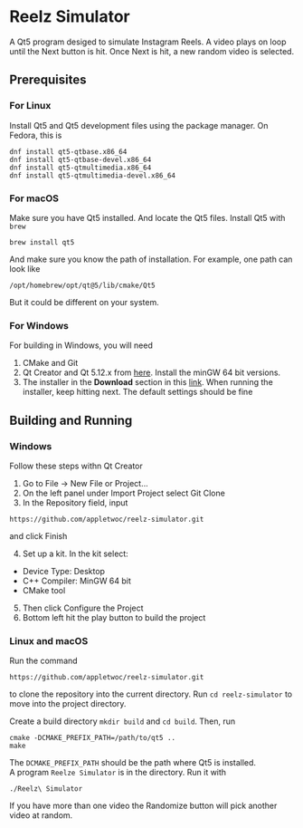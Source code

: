 # Reelz Simulator
A Qt5 program desiged to simulate Instagram Reels. A video plays on loop until the Next button is hit. Once
Next is hit, a new random video is selected.

## Prerequisites
### For Linux
Install Qt5 and Qt5 development files using the package manager. On Fedora, this is 
```
dnf install qt5-qtbase.x86_64
dnf install qt5-qtbase-devel.x86_64
dnf install qt5-qtmultimedia.x86_64
dnf install qt5-qtmultimedia-devel.x86_64
```
### For macOS
Make sure you have Qt5 installed. And locate the Qt5 files. Install Qt5 with `brew`
```
brew install qt5
```
And make sure you know the path of installation. For example, one path can look like
```
/opt/homebrew/opt/qt@5/lib/cmake/Qt5
```
But it could be different on your system.

### For Windows
For building in Windows, you will need
1. CMake and Git
2. Qt Creator and Qt 5.12.x from [here](https://www.qt.io/offline-installers). Install the minGW 64 bit versions.
3. The installer in the **Download** section in this [link](http://forum.doom9.org/showthread.php?t=156191).
When running the installer, keep hitting next. The default settings should be fine

## Building and Running

### Windows
Follow these steps withn Qt Creator
1. Go to File &#8594; New File or Project...
2. On the left panel under Import Project select Git Clone
3. In the Repository field, input
```
https://github.com/appletwoc/reelz-simulator.git
```
and click Finish

4. Set up a kit. In the kit select:
  - Device Type: Desktop
  - C++ Compiler: MinGW 64 bit
  - CMake tool	
5. Then click Configure the Project
6. Bottom left hit the play button to build the project

### Linux and macOS
Run the command
```
https://github.com/appletwoc/reelz-simulator.git
```
to clone the repository into the current directory. Run `cd reelz-simulator` to move into the
project directory.

Create a build directory `mkdir build` and `cd build`. Then, run
```
cmake -DCMAKE_PREFIX_PATH=/path/to/qt5 ..
make
```
The `DCMAKE_PREFIX_PATH` should be the path where Qt5 is installed.<br>
A program `Reelze Simulator` is in the directory. Run it with
```
./Reelz\ Simulator
```
If you have more than one video the Randomize button will pick another video at random.
